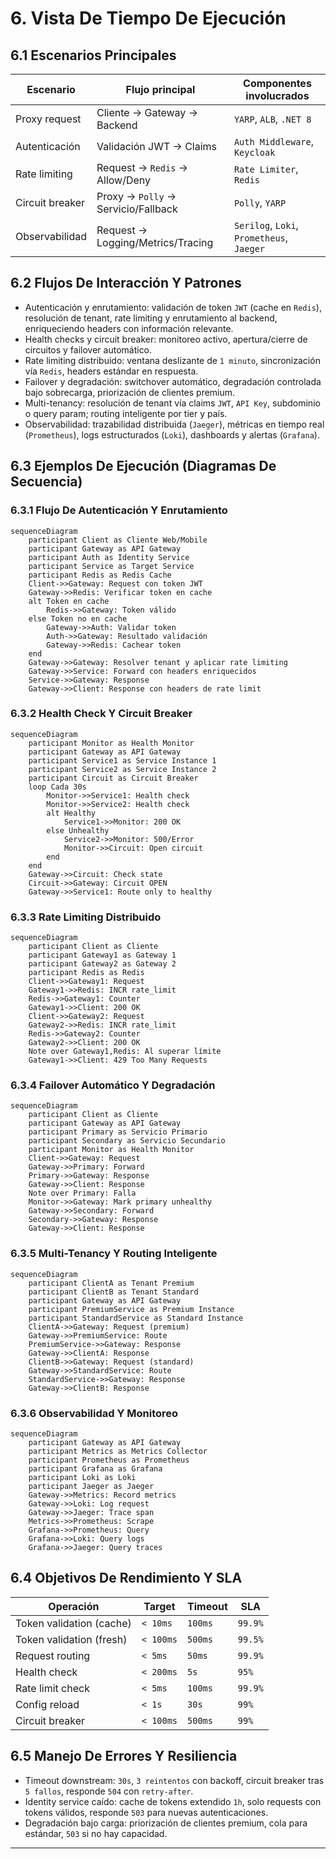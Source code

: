 # 6. Vista De Tiempo De Ejecución

## 6.1 Escenarios Principales

| Escenario                  | Flujo principal                                      | Componentes involucrados                |
|----------------------------|-----------------------------------------------------|-----------------------------------------|
| Proxy request              | Cliente → Gateway → Backend                         | `YARP`, `ALB`, `.NET 8`                |
| Autenticación              | Validación JWT → Claims                             | `Auth Middleware`, `Keycloak`           |
| Rate limiting              | Request → `Redis` → Allow/Deny                     | `Rate Limiter`, `Redis`                 |
| Circuit breaker            | Proxy → `Polly` → Servicio/Fallback                 | `Polly`, `YARP`                        |
| Observabilidad             | Request → Logging/Metrics/Tracing                   | `Serilog`, `Loki`, `Prometheus`, `Jaeger` |

## 6.2 Flujos De Interacción Y Patrones

- Autenticación y enrutamiento: validación de token `JWT` (cache en `Redis`), resolución de tenant, rate limiting y enrutamiento al backend, enriqueciendo headers con información relevante.
- Health checks y circuit breaker: monitoreo activo, apertura/cierre de circuitos y failover automático.
- Rate limiting distribuido: ventana deslizante de `1 minuto`, sincronización vía `Redis`, headers estándar en respuesta.
- Failover y degradación: switchover automático, degradación controlada bajo sobrecarga, priorización de clientes premium.
- Multi-tenancy: resolución de tenant vía claims `JWT`, `API Key`, subdominio o query param; routing inteligente por tier y país.
- Observabilidad: trazabilidad distribuida (`Jaeger`), métricas en tiempo real (`Prometheus`), logs estructurados (`Loki`), dashboards y alertas (`Grafana`).

## 6.3 Ejemplos De Ejecución (Diagramas De Secuencia)

### 6.3.1 Flujo De Autenticación Y Enrutamiento

```mermaid
sequenceDiagram
    participant Client as Cliente Web/Mobile
    participant Gateway as API Gateway
    participant Auth as Identity Service
    participant Service as Target Service
    participant Redis as Redis Cache
    Client->>Gateway: Request con token JWT
    Gateway->>Redis: Verificar token en cache
    alt Token en cache
        Redis->>Gateway: Token válido
    else Token no en cache
        Gateway->>Auth: Validar token
        Auth->>Gateway: Resultado validación
        Gateway->>Redis: Cachear token
    end
    Gateway->>Gateway: Resolver tenant y aplicar rate limiting
    Gateway->>Service: Forward con headers enriquecidos
    Service->>Gateway: Response
    Gateway->>Client: Response con headers de rate limit
```

### 6.3.2 Health Check Y Circuit Breaker

```mermaid
sequenceDiagram
    participant Monitor as Health Monitor
    participant Gateway as API Gateway
    participant Service1 as Service Instance 1
    participant Service2 as Service Instance 2
    participant Circuit as Circuit Breaker
    loop Cada 30s
        Monitor->>Service1: Health check
        Monitor->>Service2: Health check
        alt Healthy
            Service1->>Monitor: 200 OK
        else Unhealthy
            Service2->>Monitor: 500/Error
            Monitor->>Circuit: Open circuit
        end
    end
    Gateway->>Circuit: Check state
    Circuit->>Gateway: Circuit OPEN
    Gateway->>Service1: Route only to healthy
```

### 6.3.3 Rate Limiting Distribuido

```mermaid
sequenceDiagram
    participant Client as Cliente
    participant Gateway1 as Gateway 1
    participant Gateway2 as Gateway 2
    participant Redis as Redis
    Client->>Gateway1: Request
    Gateway1->>Redis: INCR rate_limit
    Redis->>Gateway1: Counter
    Gateway1->>Client: 200 OK
    Client->>Gateway2: Request
    Gateway2->>Redis: INCR rate_limit
    Redis->>Gateway2: Counter
    Gateway2->>Client: 200 OK
    Note over Gateway1,Redis: Al superar límite
    Gateway1->>Client: 429 Too Many Requests
```

### 6.3.4 Failover Automático Y Degradación

```mermaid
sequenceDiagram
    participant Client as Cliente
    participant Gateway as API Gateway
    participant Primary as Servicio Primario
    participant Secondary as Servicio Secundario
    participant Monitor as Health Monitor
    Client->>Gateway: Request
    Gateway->>Primary: Forward
    Primary->>Gateway: Response
    Gateway->>Client: Response
    Note over Primary: Falla
    Monitor->>Gateway: Mark primary unhealthy
    Gateway->>Secondary: Forward
    Secondary->>Gateway: Response
    Gateway->>Client: Response
```

### 6.3.5 Multi-Tenancy Y Routing Inteligente

```mermaid
sequenceDiagram
    participant ClientA as Tenant Premium
    participant ClientB as Tenant Standard
    participant Gateway as API Gateway
    participant PremiumService as Premium Instance
    participant StandardService as Standard Instance
    ClientA->>Gateway: Request (premium)
    Gateway->>PremiumService: Route
    PremiumService->>Gateway: Response
    Gateway->>ClientA: Response
    ClientB->>Gateway: Request (standard)
    Gateway->>StandardService: Route
    StandardService->>Gateway: Response
    Gateway->>ClientB: Response
```

### 6.3.6 Observabilidad Y Monitoreo

```mermaid
sequenceDiagram
    participant Gateway as API Gateway
    participant Metrics as Metrics Collector
    participant Prometheus as Prometheus
    participant Grafana as Grafana
    participant Loki as Loki
    participant Jaeger as Jaeger
    Gateway->>Metrics: Record metrics
    Gateway->>Loki: Log request
    Gateway->>Jaeger: Trace span
    Metrics->>Prometheus: Scrape
    Grafana->>Prometheus: Query
    Grafana->>Loki: Query logs
    Grafana->>Jaeger: Query traces
```

## 6.4 Objetivos De Rendimiento Y SLA

| Operación                  | Target           | Timeout | SLA    |
|----------------------------|------------------|---------|--------|
| Token validation (cache)   | `< 10ms`         | `100ms` | `99.9%`  |
| Token validation (fresh)   | `< 100ms`        | `500ms` | `99.5%`  |
| Request routing            | `< 5ms`          | `50ms`  | `99.9%`  |
| Health check               | `< 200ms`        | `5s`    | `95%`    |
| Rate limit check           | `< 5ms`          | `100ms` | `99.9%`  |
| Config reload              | `< 1s`           | `30s`   | `99%`    |
| Circuit breaker            | `< 100ms`        | `500ms` | `99%`    |

## 6.5 Manejo De Errores Y Resiliencia

- Timeout downstream: `30s`, `3 reintentos` con backoff, circuit breaker tras `5 fallos`, responde `504` con `retry-after`.
- Identity service caído: cache de tokens extendido `1h`, solo requests con tokens válidos, responde `503` para nuevas autenticaciones.
- Degradación bajo carga: priorización de clientes premium, cola para estándar, `503` si no hay capacidad.

---
